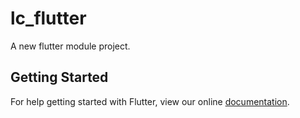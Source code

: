 # lc_flutter

A new flutter module project.

## Getting Started

For help getting started with Flutter, view our online
[documentation](https://flutter.dev/).
